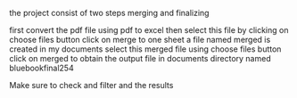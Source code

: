 the project consist of two steps merging and finalizing 

first convert the pdf file using pdf to excel 
then select this file by clicking on choose files button 
click on merge to one sheet 
a file named merged is created in my documents 
select this merged file using choose files button 
click on merged to obtain the output file in documents directory named bluebookfinal254

Make sure to check and filter and the results
 
